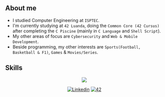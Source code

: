 ## About me

- I studied Computer Engineering at `ISPTEC`.
- I'm currently studying at `42 Luanda`, doing the `Common Core (42 Cursus)` after completing the `C Piscine` (mainly in `C Language` and `Shell Script`).
- My other areas of focus are `Cybersecurity` and `Web & Mobile Development`.
- Beside programming, my other interests are `Sports(Football, Basketball & F1)`, `Games` & `Movies/Series`.

## Skills

<p align="center">
  <a href="https://skillicons.dev">
    <img src="https://skillicons.dev/icons?i=c,java,github,git,bash,linux,vscode,ps,wordpress," />
  </a>
</p>

<p align="center">
  <a href='https://www.linkedin.com/in/cl%C3%A1uder-matias-4516062bb?' target="_blank"><img alt='Linkedin' src='https://img.shields.io/badge/LinkedIn-100000?style=flat&logo=Linkedin&logoColor=white&labelColor=0A66C2&color=0A66C2'/></a>
  </a>
  <a href='https://profile.intra.42.fr/users/cmatias' target="_blank"><img alt='42' src='https://img.shields.io/badge/Luanda-100000?style=flat&logo=42&logoColor=white&labelColor=000000&color=000000'/></a>
  </a>
</p>

<!---
c-matias/c-matias is a ✨ special ✨ repository because its `README.md` (this file) appears on your GitHub profile.
You can click the Preview link to take a look at your changes.
--->
